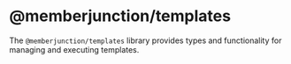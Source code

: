 # @memberjunction/templates

The `@memberjunction/templates` library provides types and functionality for managing and executing templates.